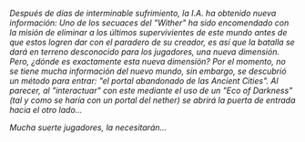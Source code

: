 *Después de días de interminable sufrimiento, la I.A. ha obtenido nueva información: Uno de los secuaces del "Wither" ha sido encomendado con la misión de eliminar a los últimos supervivientes de este mundo antes de que estos logren dar con el paradero de su creador, es así que la batalla se dará en terreno desconocido para los jugadores, una nueva dimensión. Pero, ¿dónde es exactamente esta nueva dimensión? Por el momento, no se tiene mucha información del nuevo mundo, sin embargo, se descubrió un método para entrar: "el portal abandonado de las Ancient Cities". Al parecer, al "interactuar" con este mediante el uso de un "Eco of Darkness" (tal y como se haría con un portal del nether) se abrirá la puerta de entrada hacia el otro lado...*

*Mucha suerte jugadores, la necesitarán...*
